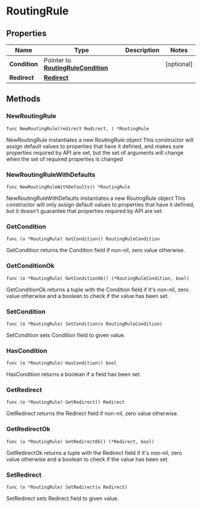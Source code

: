 # RoutingRule

## Properties

|Name | Type | Description | Notes|
|------------ | ------------- | ------------- | -------------|
|**Condition** | Pointer to [**RoutingRuleCondition**](RoutingRuleCondition.md) |  | [optional] |
|**Redirect** | [**Redirect**](Redirect.md) |  | |

## Methods

### NewRoutingRule

`func NewRoutingRule(redirect Redirect, ) *RoutingRule`

NewRoutingRule instantiates a new RoutingRule object
This constructor will assign default values to properties that have it defined,
and makes sure properties required by API are set, but the set of arguments
will change when the set of required properties is changed

### NewRoutingRuleWithDefaults

`func NewRoutingRuleWithDefaults() *RoutingRule`

NewRoutingRuleWithDefaults instantiates a new RoutingRule object
This constructor will only assign default values to properties that have it defined,
but it doesn't guarantee that properties required by API are set

### GetCondition

`func (o *RoutingRule) GetCondition() RoutingRuleCondition`

GetCondition returns the Condition field if non-nil, zero value otherwise.

### GetConditionOk

`func (o *RoutingRule) GetConditionOk() (*RoutingRuleCondition, bool)`

GetConditionOk returns a tuple with the Condition field if it's non-nil, zero value otherwise
and a boolean to check if the value has been set.

### SetCondition

`func (o *RoutingRule) SetCondition(v RoutingRuleCondition)`

SetCondition sets Condition field to given value.

### HasCondition

`func (o *RoutingRule) HasCondition() bool`

HasCondition returns a boolean if a field has been set.

### GetRedirect

`func (o *RoutingRule) GetRedirect() Redirect`

GetRedirect returns the Redirect field if non-nil, zero value otherwise.

### GetRedirectOk

`func (o *RoutingRule) GetRedirectOk() (*Redirect, bool)`

GetRedirectOk returns a tuple with the Redirect field if it's non-nil, zero value otherwise
and a boolean to check if the value has been set.

### SetRedirect

`func (o *RoutingRule) SetRedirect(v Redirect)`

SetRedirect sets Redirect field to given value.



